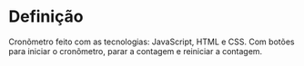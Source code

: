# Definição

Cronõmetro feito com as tecnologias: JavaScript, HTML e CSS. Com botões para iniciar o cronõmetro, parar a contagem e reiniciar a contagem.
